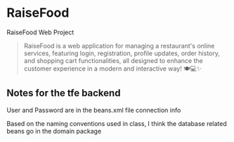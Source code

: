 # RaiseFood
RaiseFood Web Project

>RaiseFood is a web application for managing a restaurant's online services, featuring login, registration, profile updates, order history, and shopping cart functionalities, all designed to enhance the customer experience in a modern and interactive way! 🍽️💻✨

## Notes for the tfe backend

User and Password are in the beans.xml file connection info

Based on the naming conventions used in class, I think the database related
beans go in the domain package
